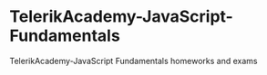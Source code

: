 # TelerikAcademy-JavaScript-Fundamentals
TelerikAcademy-JavaScript Fundamentals homeworks and exams
